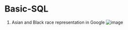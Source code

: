 # Basic-SQL

1. Asian and Black race representation in Google
![image](https://user-images.githubusercontent.com/100343727/155488491-fc083c76-89e3-4b75-80ad-cc7ffd8ca463.png)
